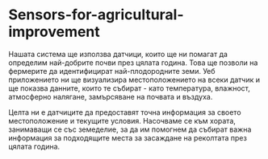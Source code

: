 # Sensors-for-agricultural-improvement

Нашата система ще използва датчици, които ще ни помагат да определим най-добрите почви през цялата година. Това ще позволи на фермерите да идентифицират най-плодородните земи. Уеб приложението ни ще визуализира местоположението на всеки датчик и ще показва данните, които те събират - като температура, влажност, атмосферно налягане, замърсяване на почвата и въздуха.

Целта ни е датчиците да предоставят точна информация за своето местоположение и текущите условия. Насочваме се към хората, занимаващи се със земеделие, за да им помогнем да събират важна информация за подходящите места за засаждане на реколтата през цялата година.
